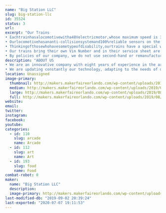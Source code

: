 ```yaml
---
name: "Big Station LLC"
slug: big-station-llc
id: 35524
status: 3
url: 
excerpt: "Our Trains
• Eachtrainhasalocomotivewitha48Velectricmotor,whose maximum speed is 3.5 MPH. And 4 wagons with capacity for 6 children or 4 adults.
• Ourlocomotivehasananti-collisionsystemand100%reliable sensors on the lateral and frontal parts, which prevent any possibility of accident, providing security to all visitors in the Mall.
• Thinkingofthosewhohavesometypeofdisability,ourtrains have a special wagon to transport people in wheelchairs or electric cars.
• Our trains bring their own Vin Number and in their service sheet are the technical specifications, thus certifying the authenticity and quality of the materials with which it was made.
• By policies of our company, we do not use second-hand or remanufactured parts."
description: "ABOUT US
• We are an innovative company with eight years of experience in the area of entertainment equipment. Our priority is to provide families with unforgettable experiences.
• We are updating constantly our technology, adapting to the needs of our customers."
location: Unassigned
image-primary:
  thumbnail: http://makers.makerfaireorlando.com/wp-content/uploads/2019/08/2709C9AC-1659-461A-9D1A-C2150BADA64D-150x150.jpeg
  medium: http://makers.makerfaireorlando.com/wp-content/uploads/2019/08/2709C9AC-1659-461A-9D1A-C2150BADA64D-225x300.jpeg
  large: http://makers.makerfaireorlando.com/wp-content/uploads/2019/08/2709C9AC-1659-461A-9D1A-C2150BADA64D-768x1024.jpeg
  full: http://makers.makerfaireorlando.com/wp-content/uploads/2019/08/2709C9AC-1659-461A-9D1A-C2150BADA64D.jpeg
website: 
email: 
twitter: 
instagram: 
facebook: 
youtube: 
categories:
  - id: 110
    slug: arcade
    name: Arcade
  - id: 112
    slug: art
    name: Art
  - id: 193
    slug: food
    name: Food
combat-robot: 0
maker:
  name: "Big Station LLC"
  description:
  image-primary: http://makers.makerfaireorlando.com/wp-content/uploads/2019/08/296C8AF9-9946-4AD4-8458-0369C5A59C21-1024x939.jpeg
last-modified-db: "2019-09-02 20:39:24"
last-exported: "2020-07-07 19:11:53"
---
```

